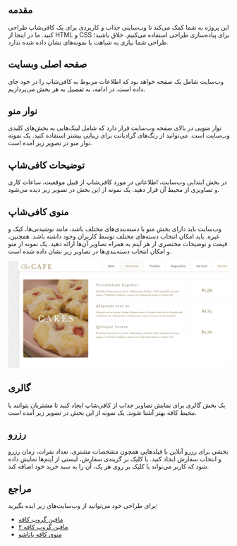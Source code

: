 ## مقدمه

این پروژه به شما کمک می‌کند تا وب‌سایتی جذاب و کاربردی برای یک کافی‌شاپ طراحی کنید. ما در اینجا از HTML و CSS برای پیاده‌سازی طراحی استفاده می‌کنیم. خلاق باشید؛ طراحی شما نیازی به شباهت با نمونه‌های نشان داده شده ندارد.

## صفحه اصلی وبسایت

وب‌سایت شامل یک صفحه خواهد بود که اطلاعات مربوط به کافی‌شاپ را در خود جای داده است. در ادامه، به تفصیل به هر بخش می‌پردازیم.

## نوار منو

نوار منویی در بالای صفحه وب‌سایت قرار دارد که شامل لینک‌هایی به بخش‌های کلیدی وب‌سایت است. می‌توانید از رنگ‌های گرادیانت برای زیبایی بیشتر استفاده کنید. یک نمونه نوار منو در تصویر زیر آمده است.

## توضیحات کافی‌شاپ

در بخش ابتدایی وب‌سایت، اطلاعاتی در مورد کافی‌شاپ از قبیل موقعیت، ساعات کاری و تصاویری از محیط آن قرار دهید. یک نمونه از این بخش در تصویر زیر دیده می‌شود.

## منوی کافی‌شاپ

وب‌سایت باید دارای بخش منو با دسته‌بندی‌های مختلف باشد، مانند نوشیدنی‌ها، کیک و غیره. باید امکان انتخاب دسته‌های مختلف توسط کاربران وجود داشته باشد. همچنین، قیمت و توضیحات مختصری از هر آیتم به همراه تصاویر آن‌ها ارائه دهید. یک نمونه از منو و امکان انتخاب دسته‌بندی‌ها در تصاویر زیر نشان داده شده است.

![menu-example](menu.png)

## گالری

یک بخش گالری برای نمایش تصاویر جذاب از کافی‌شاپ ایجاد کنید تا مشتریان بتوانند با محیط کافه بهتر آشنا شوند. یک نمونه از این بخش در تصویر زیر آمده است.

## رزرو

بخشی برای رزرو آنلاین با فیلدهایی همچون مشخصات مشتری، تعداد نفرات، زمان رزرو و انتخاب سفارش ایجاد کنید. با کلیک بر گزینه‌ی سفارش، لیستی از آیتم‌ها نمایش داده شود که کاربر می‌تواند با کلیک بر روی هر یک، آن را به سبد خرید خود اضافه کند.

## مراجع

برای طراحی خود می‌توانید از وب‌سایت‌های زیر ایده بگیرید:
- [مافین گروپ کافه](https://themes.muffingroup.com/be/cafe/)
- [مافین گروپ کافه ۲](https://themes.muffingroup.com/be/cafe2/)
- [منوی کافه پاتاشو](https://www.cafepatachou.com/cafe-patachou-menu/)